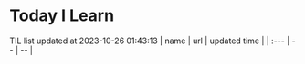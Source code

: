 # Today I Learn 
TIL list updated at 2023-10-26 01:43:13
| name | url | updated time |
| :--- | -- | -- |
